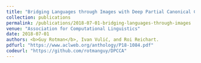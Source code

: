 ```yaml
---
title: "Bridging Languages through Images with Deep Partial Canonical Correlation Analysis"
collection: publications
permalink: /publications/2018-07-01-bridging-languages-through-images
venue: "Association for Computational Linguistics"
date: 2018-07-01
authors: <b>Guy Rotman</b>, Ivan Vulić, and Roi Reichart.
pdfurl: "https://www.aclweb.org/anthology/P18-1084.pdf"
codeurl: "https://github.com/rotmanguy/DPCCA"
---  
```

